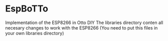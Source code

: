 # EspBoTTo
Implementation of the ESP8266 in Otto DIY
The libraries directory conten all necesary changes to work with the ESP8266 (You need to put this files in your own libraries directory)

